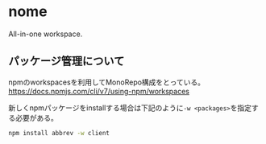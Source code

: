 # nome
All-in-one workspace.

## パッケージ管理について
npmのworkspacesを利用してMonoRepo構成をとっている。
https://docs.npmjs.com/cli/v7/using-npm/workspaces

新しくnpmパッケージをinstallする場合は下記のように`-w <packages>`を指定する必要がある。
```bash
npm install abbrev -w client
```
